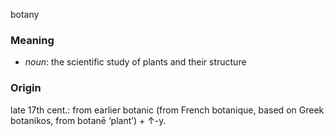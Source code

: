 botany
### Meaning
+ _noun_: the scientific study of plants and their structure

### Origin

late 17th cent.: from earlier botanic (from French botanique, based on Greek botanikos, from botanē ‘plant’) + ↑-y.

